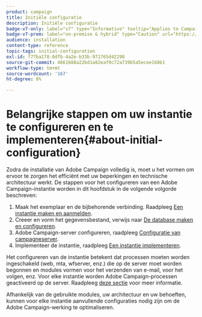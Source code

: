 ```yaml
---
product: campaign
title: Initiële configuratie
description: Initiële configuratie
badge-v7-only: label="v7" type="Informative" tooltip="Applies to Campaign Classic v7 only"
badge-v7-prem: label="on-premise & hybrid" type="Caution" url="https://experienceleague.adobe.com/docs/campaign-classic/using/installing-campaign-classic/architecture-and-hosting-models/hosting-models-lp/hosting-models.html" tooltip="Applies to on-premise and hybrid deployments only"
audience: installation
content-type: reference
topic-tags: initial-configuration
exl-id: f77ba178-0dfb-4a2e-b33b-971765d42298
source-git-commit: 4661688a22bd1a82eaf9c72a739b5a5ecee168b1
workflow-type: tm+mt
source-wordcount: '167'
ht-degree: 8%

---
```


# Belangrijke stappen om uw instantie te configureren en te implementeren{#about-initial-configuration}



Zodra de installatie van Adobe Campaign volledig is, moet u het vormen om ervoor te zorgen het efficiënt met uw beperkingen en technische architectuur werkt. De stappen voor het configureren van een Adobe Campaign-instantie worden in dit hoofdstuk in de volgende volgorde beschreven:

1. Maak het exemplaar en de bijbehorende verbinding. Raadpleeg [Een instantie maken en aanmelden](../../installation/using/creating-an-instance-and-logging-on.md).
1. Creeer en vorm het gegevensbestand, verwijs naar [De database maken en configureren](../../installation/using/creating-and-configuring-the-database.md).
1. Adobe Campaign-server configureren, raadpleeg [Configuratie van campagneserver](../../installation/using/configuring-campaign-server.md).
1. Implementeer de instantie, raadpleeg [Een instantie implementeren](../../installation/using/deploying-an-instance.md).

Het configureren van de instantie betekent dat processen moeten worden ingeschakeld (web, mta, wfserver, enz.) die op de server moet worden begonnen en modules vormen voor het verzenden van e-mail, voor het volgen, enz. Voor elke instantie worden Adobe Campaign-processen geactiveerd op de server. Raadpleeg [deze sectie](../../installation/using/configuring-campaign-server.md#enabling-processes) voor meer informatie.

Afhankelijk van de gebruikte modules, uw architectuur en uw behoeften, kunnen voor elke instantie aanvullende configuraties nodig zijn om de Adobe Campaign-werking te optimaliseren.
